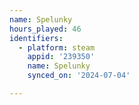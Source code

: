 ```yaml
---
name: Spelunky
hours_played: 46
identifiers:
  - platform: steam
    appid: '239350'
    name: Spelunky
    synced_on: '2024-07-04'

---
```


